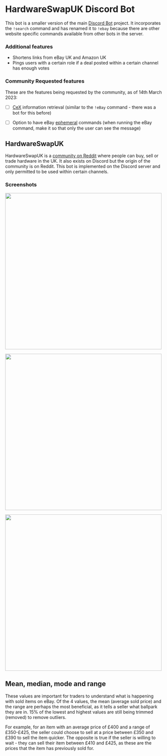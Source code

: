 # HardwareSwapUK Discord Bot 

This bot is a smaller version of the main [Discord Bot](https://github.com/sachinlim/discord-bot) project. It incorporates the `!search` command and has renamed it to `!ebay` because there are other website specific commands available from other bots in the server. 

### Additional features

* Shortens links from eBay UK and Amazon UK
* Pings users with a certain role if a deal posted within a certain channel has enough votes 

### Community Requested features

These are the features being requested by the community, as of 14th March 2023:
- [ ] [CeX](https://uk.webuy.com/) information retrieval (similar to the `!eBay` command - there was a bot for this before)
- [ ] Option to have eBay [ephemeral](https://support.discord.com/hc/en-us/articles/1500000580222-Ephemeral-Messages-FAQ) commands (when running the eBay command, make it so that only the user can see the message)


## HardwareSwapUK

HardwareSwapUK is a [community on Reddit](https://www.reddit.com/r/HardwareSwapUK/) where people can buy, sell or trade hardware in the UK. It also exists on Discord but the origin of the community is on Reddit. This bot is implemented on the Discord server and only permitted to be used within certain channels.

### Screenshots

<p align="left">
  <img src="https://user-images.githubusercontent.com/80691974/218193178-47d36538-933b-4066-946d-1ca149937d2e.JPG" width="500">
</p>

<p align="left">
  <img src="https://user-images.githubusercontent.com/80691974/212488986-e4bcdba9-e1e8-4835-8299-a6e3d9405da6.png" width="500">
</p>

<p align="left">
  <img src="https://user-images.githubusercontent.com/80691974/218193621-5cc7f57e-061c-4cbb-a9f6-f1e90d5ffce1.JPG" width="500">
</p>


## Mean, median, mode and range

These values are important for traders to understand what is happening with sold items on eBay. Of the 4 values, the mean (average sold price) and the range are perhaps the most beneficial, as it tells a seller what ballpark they are in. 15% of the lowest and highest values are still being trimmed (removed) to remove outliers. 

For example, for an item with an average price of £400 and a range of £350-£425, the seller could choose to sell at a price between £350 and £390 to sell the item quicker. The opposite is true if the seller is willing to wait - they can sell their item between £410 and £425, as these are the prices that the item has previously sold for. 
